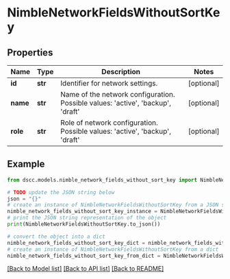 # NimbleNetworkFieldsWithoutSortKey


## Properties

Name | Type | Description | Notes
------------ | ------------- | ------------- | -------------
**id** | **str** | Identifier for network settings. | [optional] 
**name** | **str** | Name of the network configuration. Possible values: &#39;active&#39;, &#39;backup&#39;, &#39;draft&#39; | [optional] 
**role** | **str** | Role of network configuration. Possible values: &#39;active&#39;, &#39;backup&#39;, &#39;draft&#39; | [optional] 

## Example

```python
from dscc.models.nimble_network_fields_without_sort_key import NimbleNetworkFieldsWithoutSortKey

# TODO update the JSON string below
json = "{}"
# create an instance of NimbleNetworkFieldsWithoutSortKey from a JSON string
nimble_network_fields_without_sort_key_instance = NimbleNetworkFieldsWithoutSortKey.from_json(json)
# print the JSON string representation of the object
print(NimbleNetworkFieldsWithoutSortKey.to_json())

# convert the object into a dict
nimble_network_fields_without_sort_key_dict = nimble_network_fields_without_sort_key_instance.to_dict()
# create an instance of NimbleNetworkFieldsWithoutSortKey from a dict
nimble_network_fields_without_sort_key_from_dict = NimbleNetworkFieldsWithoutSortKey.from_dict(nimble_network_fields_without_sort_key_dict)
```
[[Back to Model list]](../README.md#documentation-for-models) [[Back to API list]](../README.md#documentation-for-api-endpoints) [[Back to README]](../README.md)


